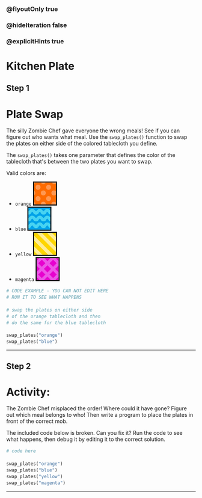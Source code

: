### @flyoutOnly true
### @hideIteration false
### @explicitHints true

# Kitchen Plate

## Step 1
# Plate Swap

The silly Zombie Chef gave everyone the wrong meals! See if you can figure out who wants what meal. Use the `swap_plates()` function to swap the plates on either side of the colored tablecloth you define.

The `swap_plates()` takes one parameter that defines the color of the tablecloth that's between the two plates you want to swap.

Valid colors are:
- `orange` ![Orange Arrow](https://raw.githubusercontent.com/ReWrite-Media/makecode/master/python/HOC2022/img/orange_arrow.png "Orange Arrow")
- `blue` ![Blue Arrow](https://raw.githubusercontent.com/ReWrite-Media/makecode/master/python/HOC2022/img/blue_arrow.png "Blue Arrow")
- `yellow` ![Yellow Arrow](https://raw.githubusercontent.com/ReWrite-Media/makecode/master/python/HOC2022/img/yellow_arrow.png "Yellow Arrow")
- `magenta` ![Magenta Arrow](https://raw.githubusercontent.com/ReWrite-Media/makecode/master/python/HOC2022/img/magenta_arrow.png "Magenta Arrow")

```python
# CODE EXAMPLE - YOU CAN NOT EDIT HERE
# RUN IT TO SEE WHAT HAPPENS

# swap the plates on either side
# of the orange tablecloth and then
# do the same for the blue tablecloth

swap_plates("orange")
swap_plates("blue")
```

---

## Step 2
# Activity:

The Zombie Chef misplaced the order! Where could it have gone? Figure out which meal belongs to who! Then write a program to place the plates in front of the correct mob. 

The included code below is broken. Can you fix it? Run the code to see what happens, then debug it by editing it to the correct solution.

```python
# code here

swap_plates("orange")
swap_plates("blue")
swap_plates("yellow")
swap_plates("magenta")
```

---

